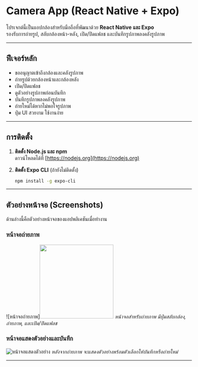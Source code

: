# Camera App (React Native + Expo)

โปรเจกต์นี้เป็นแอปกล้องสำหรับมือถือที่พัฒนาด้วย **React Native และ Expo**  
รองรับการถ่ายรูป, สลับกล้องหน้า-หลัง, เปิด/ปิดแฟลช และบันทึกรูปภาพลงคลังรูปภาพ

---

## ฟีเจอร์หลัก

- ขออนุญาตเข้าถึงกล้องและคลังรูปภาพ
- ถ่ายรูปด้วยกล้องหน้าและกล้องหลัง
- เปิด/ปิดแฟลช
- ดูตัวอย่างรูปภาพก่อนบันทึก
- บันทึกรูปภาพลงคลังรูปภาพ
- ถ่ายใหม่ได้หากไม่พอใจรูปภาพ
- ปุ่ม UI สวยงาม ใช้งานง่าย

---

## การติดตั้ง

1. **ติดตั้ง Node.js และ npm**  
   ดาวน์โหลดได้ที่ [https://nodejs.org](https://nodejs.org)

2. **ติดตั้ง Expo CLI** (ถ้ายังไม่ติดตั้ง)
   ```bash
   npm install -g expo-cli

---

## ตัวอย่างหน้าจอ (Screenshots)

ด้านล่างนี้คือตัวอย่างหน้าจอของแอปพลิเคชันเมื่อทำงาน

### หน้าจอถ่ายภาพ
![หน้าจอถ่ายภาพ]<img src="assets/image/off.png" width="200">
*หน้าจอสำหรับถ่ายภาพ มีปุ่มสลับกล้อง, ถ่ายภาพ, และเปิด/ปิดแฟลช*

### หน้าจอแสดงตัวอย่างและบันทึก
![หน้าจอแสดงตัวอย่าง](assets/image/on.png)
*หลังจากถ่ายภาพ จะแสดงตัวอย่างพร้อมตัวเลือกให้บันทึกหรือถ่ายใหม่*

---
